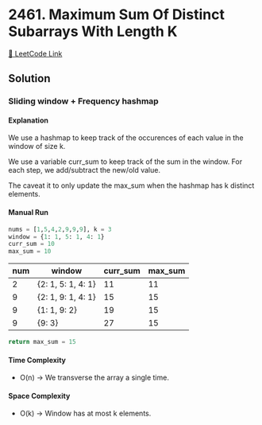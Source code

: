 # 2461. Maximum Sum Of Distinct Subarrays With Length K

[🔗 LeetCode Link](https://leetcode.com/problems/maximum-sum-of-distinct-subarrays-with-length-k/description/)

## Solution

### Sliding window + Frequency hashmap

#### Explanation

We use a hashmap to keep track of the occurences of each value in the window of size k.

We use a variable curr_sum to keep track of the sum in the window.
For each step, we add/subtract the new/old value.

The caveat it to only update the max_sum when the hashmap has k distinct elements.

#### Manual Run

```python
nums = [1,5,4,2,9,9,9], k = 3
window = {1: 1, 5: 1, 4: 1}
curr_sum = 10
max_sum = 10
```

num | window | curr_sum | max_sum
-- | -- | -- | --
2 | {2: 1, 5: 1, 4: 1} | 11 | 11
9 | {2: 1, 9: 1, 4: 1} | 15 | 15
9 | {1: 1, 9: 2} | 19 | 15
9 | {9: 3} | 27 | 15

```python
return max_sum = 15
```

#### Time Complexity

- O(n) -> We transverse the array a single time.

#### Space Complexity

- O(k) -> Window has at most k elements.
